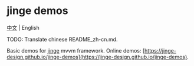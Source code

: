 # jinge demos

[中文](./README_zh-cn.md) | English

TODO: Translate chinese README_zh-cn.md.

Basic demos for [jinge](https://github.com/jinge-design/jinge/blob/dev/README_zh-cn.md) mvvm framework. Online demos: [https://jinge-design.github.io/jinge-demos](https://jinge-design.github.io/jinge-demos).
